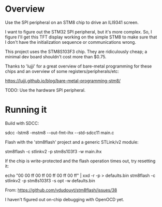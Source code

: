 # Overview

Use the SPI peripheral on an STM8 chip to drive an ILI9341 screen.

I want to figure out the STM32 SPI peripheral, but it's more complex. So, I figure I'll get this TFT display working on the simple STM8 to make sure that I don't have the initialization sequence or communications wrong.

This project uses the STM8S103F3 chip. They are ridiculously cheap; a minimal dev board shouldn't cost more than $0.75.

Thanks to 'lujji' for a great overview of bare-metal programming for these chips and an overview of some registers/peripherals/etc:

https://lujji.github.io/blog/bare-metal-programming-stm8/

TODO: Use the hardware SPI peripheral.

# Running it

Build with SDCC:

sdcc -lstm8 -mstm8 --out-fmt-ihx --std-sdcc11 main.c

Flash with the 'stm8flash' project and a generic STLink/v2 module:

stm8flash -c stlinkv2 -p stm8s103f3 -w main.ihx

If the chip is write-protected and the flash operation times out, try resetting it:

echo "00 00 ff 00 ff 00 ff 00 ff 00 ff" | xxd -r -p > defaults.bin
stm8flash -c stlinkv2 -p stm8s103f3 -s opt -w defaults.bin

From: https://github.com/vdudouyt/stm8flash/issues/38

I haven't figured out on-chip debugging with OpenOCD yet.
